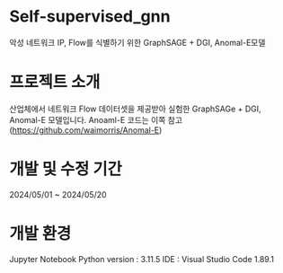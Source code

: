 # Self-supervised_gnn
악성 네트워크 IP, Flow를 식별하기 위한 GraphSAGE + DGI, Anomal-E모델

# 프로젝트 소개
산업체에서 네트워크 Flow 데이터셋을 제공받아 실험한 GraphSAGe + DGI, Anomal-E 모델입니다.
Anoaml-E 코드는 이쪽 참고(https://github.com/waimorris/Anomal-E)

# 개발 및 수정 기간
2024/05/01 ~ 2024/05/20

# 개발 환경
Jupyter Notebook
Python version : 3.11.5
IDE : Visual Studio Code 1.89.1
